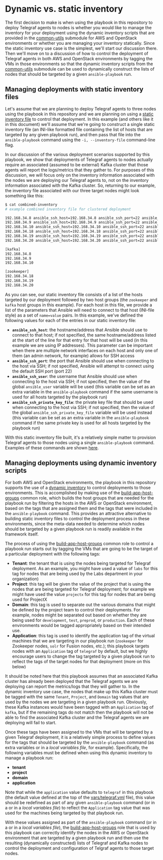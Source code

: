 # Dynamic vs. static inventory
The first decision to make is when using the playbook in this repository to deploy Telegraf agents to nodes is whether you would like to manage the inventory for your deployment using the dynamic inventory scripts that are provided in the [common-utils](../common-utils) submodule for AWS and OpenStack environments or whether you are managing your inventory statically. Since the static inventory use case is the simplest, we'll start our discussion there. Then we'll move on to a discussion of how to control the deployment of Telegraf agents in both AWS and OpenStack environments by tagging the VMs in those environments so that the dynamic inventory scripts from the [common-utils](../common-utils) submodule can be used to dynamically construct the lists of nodes that should be targeted by a given `ansible-playbook` run.

## Managing deployments with static inventory files
Let's assume that we are planning to deploy Telegraf agents to three nodes using the playbook in this repository and we are planning on using a [static inventory file](https://docs.ansible.com/ansible/intro_inventory.html) to control that deployment. In this example (and others like it in this document) we'll assume that we're going to construct a single static inventory file (an INI-like formatted file containing the list of hosts that are targeted by any given playbook run), and then pass that file into the `ansible-playbook` command using the `-i, --inventory-file` command-line flag.

In our discussion of the various deployment scenarios supported by this playbook, we show that deployments of Telegraf agents to nodes actually require an associated (assumed to be external) Kafka cluster that those agents will report the logs/metrics that they gather to. For purposes of this discussion, we will focus only on the inventory information associated with the nodes we are deploying our Telegraf agents to, not on the inventory information associated with the Kafka cluster. So, returning to our example, the inventory file associated with our three target nodes might look something like this:

```bash
$ cat combined-inventory
# example combined inventory file for clustered deployment

192.168.34.8 ansible_ssh_host=192.168.34.8 ansible_ssh_port=22 ansible_ssh_user='cloud-user' ansible_ssh_private_key_file='keys/kafka_cluster_private_key'
192.168.34.9 ansible_ssh_host=192.168.34.9 ansible_ssh_port=22 ansible_ssh_user='cloud-user' ansible_ssh_private_key_file='keys/kafka_cluster_private_key'
192.168.34.10 ansible_ssh_host=192.168.34.10 ansible_ssh_port=22 ansible_ssh_user='cloud-user' ansible_ssh_private_key_file='keys/kafka_cluster_private_key'
192.168.34.18 ansible_ssh_host=192.168.34.18 ansible_ssh_port=22 ansible_ssh_user='cloud-user' ansible_ssh_private_key_file='keys/zk_cluster_private_key'
192.168.34.19 ansible_ssh_host=192.168.34.19 ansible_ssh_port=22 ansible_ssh_user='cloud-user' ansible_ssh_private_key_file='keys/zk_cluster_private_key'
192.168.34.20 ansible_ssh_host=192.168.34.20 ansible_ssh_port=22 ansible_ssh_user='cloud-user' ansible_ssh_private_key_file='keys/zk_cluster_private_key'

[kafka]
192.168.34.8
192.168.34.9
192.168.34.10

[zookeeper]
192.168.34.18
192.168.34.19
192.168.34.20

```

As you can see, our static inventory file consists of a list of the hosts targeted by our deployment followed by two host groups (the `zookeeper` and `kafka` host groups in this example). For each host in this file, we provide a list of the parameters that Ansible will need to connect to that host (INI-file style) as a set of `name=value` pairs. In this example, we've defined the following values for each of the entries in our static inventory file:

* **`ansible_ssh_host`**: the hostname/address that Ansible should use to connect to that host; if not specified, the same hostname/address listed at the start of the line for that entry for that host will be used (in this example we are using IP addresses). This parameter can be important when there are multiple network interfaces on each host and only one of them (an admin network, for example) allows for SSH access
* **`ansible_ssh_port`**: the port that Ansible should use when connecting to the host via SSH; if not specified, Ansible will attempt to connect using the default SSH port (port 22)
* **`ansible_ssh_user`**: the username that Ansible should use when connecting to the host via SSH; if not specified, then the value of the global `ansible_user` variable will be used (this variable can be set as an extra variable in the `ansible-playbook` command if the same username is used for all hosts targeted by the playbook run)
* **`ansible_ssh_private_key_file`**: the private key file that should be used when connecting to the host via SSH; if not specified, then the value of the global `ansible_ssh_private_key_file` variable will be used instead (this variable can be set as an extra variable in the `ansible-playbook` command if the same private key is used for all hosts targeted by the playbook run)

With this static inventory file built, it's a relatively simple matter to provision Telegraf agents to those nodes using a single `ansible-playbook` command. Examples of these commands are shown [here](Deployment-Scenarios.md).

## Managing deployments using dynamic inventory scripts
For both AWS and OpenStack environments, the playbook in this repository supports the use of a [dynamic inventory](https://docs.ansible.com/ansible/intro_dynamic_inventory.html) to control deployments to those environments. This is accomplished by making use of the [build-app-host-groups](../common-roles/build-app-host-groups) common role, which builds the host groups that are needed for the playbook run by filtering the hosts in the AWS or OpenStack environment, based on the tags that are assigned them and the tags that were included in the `ansible-playbook` command. This provides an attractive alternative to building static inventory files to control the deployment process in these environments, since the meta-data needed to determine which nodes should be targeted by a given playbook run is readily available in the framework itself.

The process of using the [build-app-host-groups](../common-roles/build-app-host-groups) common role to control a playbook run starts out by tagging the VMs that are going to be the target of a particular deployment with the following tags:

* **Tenant**: the tenant that is using the nodes being targeted for Telegraf deployment. As an example, you might have used a value of `labs` for this tag for nodes that are being used by the Labs department in your organization)
* **Project**: this tag will be given the value of the project that is using the nodes that are being targeted for Telegraf deployment; for example we might have used the value `projectx` for this tag for nodes that are being used for ProjectX
* **Domain**: this tag is used to separate out the various domains that might be defined by the project team to control their deployments. For example, nodes might be separated out based on whether they are being used for `development`, `test`, `preprod`, or `production`. Each of these environments would be tagged appropriately based on their intended use.
* **Application**: this tag is used to identify the application tag of the virtual machines that we are targeting in our playbook run (`zookeeper` for Zookeeper nodes, `solr` for Fusion nodes, etc.); this playbook targets nodes with an `Application` tag of `telegraf` by default, but we highly encourage users to change the tag targeted by a given playbook run to reflect the tags of the target nodes for that deployment (more on this below)

It should be noted here that this playbook assumes that an associated Kafka cluster has already been deployed that the Telegraf agents we are deploying can report the metrics/logs that they will gather to. In the dynamic inventory use case, the nodes that make up this Kafka cluster must be tagged with the same `Tenant`, `Project`, and `Domain` tag values that are used by the nodes we are targeting in a given playbook run. Obviously, these Kafka instances would have been tagged with an `Application` tag of `kafka`, but if the remaining tags do not match then the playbook will not be able to find the associated Kafka cluster and the Telegraf agents we are deploying will fail to start.

Once these tags have been assigned to the VMs that will be targeted by a given Telegraf deployment, it is a relatively simple process to define values for the tags that should be targeted by the `ansible-playbook` command (as extra variables or in a *local variables file*, for example). Specifically, the following variables must be defined when using this dynamic inventory to manage a playbook run:

* **tenant**
* **project**
* **domain**
* **application**

Note that while the `application` value defaults to `telegraf` in this playbook (the default value defined at the top of the [vars/telegraf.yml](../vars/telegraf.yml) file), this value should be redefined as part of any given `ansible-playbook` command (or in a or in a *local variables file*) to reflect the `Application` tag value that was used for the machines being targeted by that playbook run.

With these values assigned as part of the `ansible-playbook` command (or in a or in a *local variables file*), the [build-app-host-groups](../common-roles/build-app-host-groups) role that is used by this playbook can correctly identify the nodes in the AWS or OpenStack environment that are targeted by a given playbook run and then use the resulting (dynamically constructed) lists of Telegraf and Kafka nodes to control the deployment and configuration of Telgraf agents to those target nodes.
